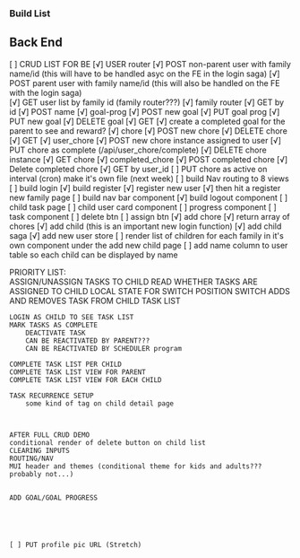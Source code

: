 ### Build List

## Back End
[ ] CRUD LIST FOR BE
    [√] USER router
       [√] POST non-parent user with family name/id (this will have to be handled asyc on the FE in the login saga)
       [√] POST parent user with family name/id (this will also be handled on the FE with the login saga)     
       [√] GET user list by family id (family router???)
    [√] family router
        [√] GET by id
        [√] POST name
        <!-- how do I assign that family ID when registering??? -->
    [√] goal-prog
        [√] POST new goal
        [√] PUT goal prog
        [√] PUT new goal
        [√] DELETE goal
        [√] GET
    [√] create a completed goal for the parent to see and reward?
    [√] chore
        [√] POST new chore
        [√] DELETE chore
        [√] GET
    [√] user_chore
        [√] POST new chore instance assigned to user
        [√] PUT chore as complete (/api/user_chore/complete)
        [√] DELETE chore instance
        [√] GET chore
    [√] completed_chore
        [√] POST completed chore
        [√] Delete completed chore
        [√] GET by user_id
    [ ] PUT chore as active on interval (cron) make it's own file (next week)
    [ ] build Nav routing to 8 views
    [ ] build login
    [√] build register 
            [√] register new user
            [√] then hit a register new family page
    [ ] build nav bar component
    [√] build logout component
    [ ] child task page
        [ ] child user card component
            [ ] progress component 
        [ ] task component
            [ ] delete btn
            [ ] assign btn
    [√] add chore
    [√] return array of chores
        [√] add child (this is an important new login function)
        [√] add child saga
        [√] add new user store
        [ ] render list of children for each family in it's own component under the add new child page
        [ ] add name column to user table so each child can be displayed by name


PRIORITY LIST:    
    ASSIGN/UNASSIGN TASKS TO CHILD
    READ WHETHER TASKS ARE ASSIGNED TO CHILD
        LOCAL STATE FOR SWITCH POSITION
        SWITCH ADDS AND REMOVES TASK FROM CHILD TASK LIST

        
    LOGIN AS CHILD TO SEE TASK LIST
    MARK TASKS AS COMPLETE
        DEACTIVATE TASK
        CAN BE REACTIVATED BY PARENT???
        CAN BE REACTIVATED BY SCHEDULER program

    COMPLETE TASK LIST PER CHILD
    COMPLETE TASK LIST VIEW FOR PARENT
    COMPLETE TASK LIST VIEW FOR EACH CHILD

    TASK RECURRENCE SETUP
        some kind of tag on child detail page
        


    AFTER FULL CRUD DEMO
    conditional render of delete button on child list
    CLEARING INPUTS
    ROUTING/NAV
    MUI header and themes (conditional theme for kids and adults??? probably not...)


    ADD GOAL/GOAL PROGRESS
    




    [ ] PUT profile pic URL (Stretch)



